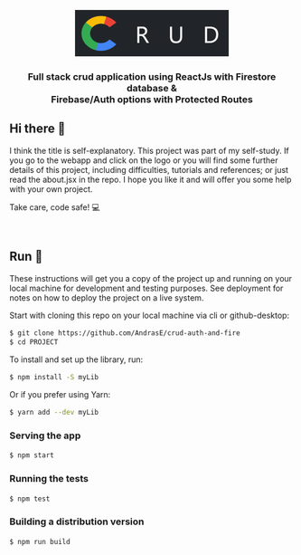 <p align="center">
  <a href="https://crud-auth.netlify.app/" target="_blank" rel="noopener noreferrer">
  <img src="https://github.com/AndrasE/crud-auth-and-fire/blob/main/public/logo-readme.png?raw=true">
  </a>
</p>

<h3 align="center">
  Full stack crud application using ReactJs with Firestore database & 
  <br>
  Firebase/Auth options with Protected Routes
</h3>


## Hi there 👋

I think the title is self-explanatory. 
This project was part of my self-study. If you go to the webapp and click on the logo or you will find some further details of this project, including difficulties, tutorials and references; or just read the about.jsx in the repo. I hope you like it and will offer you some help with your own project. 
  
Take care, code safe! 💻

<br>

## Run 🚀
These instructions will get you a copy of the project up and running on your local machine for development and testing purposes. See deployment for notes on how to deploy the project on a live system.

Start with cloning this repo on your local machine via cli or github-desktop:

```sh
$ git clone https://github.com/AndrasE/crud-auth-and-fire
$ cd PROJECT
```

To install and set up the library, run:
```sh
$ npm install -S myLib
```

Or if you prefer using Yarn:
```sh
$ yarn add --dev myLib
```


### Serving the app
```sh
$ npm start
```

### Running the tests
```sh
$ npm test
```

### Building a distribution version
```sh
$ npm run build
```
